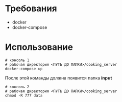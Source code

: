 # Требования
* docker
* docker-compose

# Использование
```
# консоль 1
# рабочая директория <ПУТЬ ДО ПАПКИ>/cooking_server
docker-compose up
```
После этой команды должна появится папка __input__
```
# консоль 2
# рабочая директория <ПУТЬ ДО ПАПКИ>/cooking_server
chmod -R 777 data
```